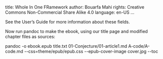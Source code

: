 title: Whole In One FRamework
author: Bouarfa Mahi
rights: Creative Commons Non-Commercial Share Alike 4.0
language: en-US ...

See the User’s Guide for more information about these fields.

Now run pandoc to make the ebook, using our title page and modified chapter files as sources:

pandoc -o ebook.epub title.txt
01-Conjecture/01-article1.md
A-code/A-code.md
--css=theme/epub/epub.css
--epub-cover-image cover.jpg
--toc